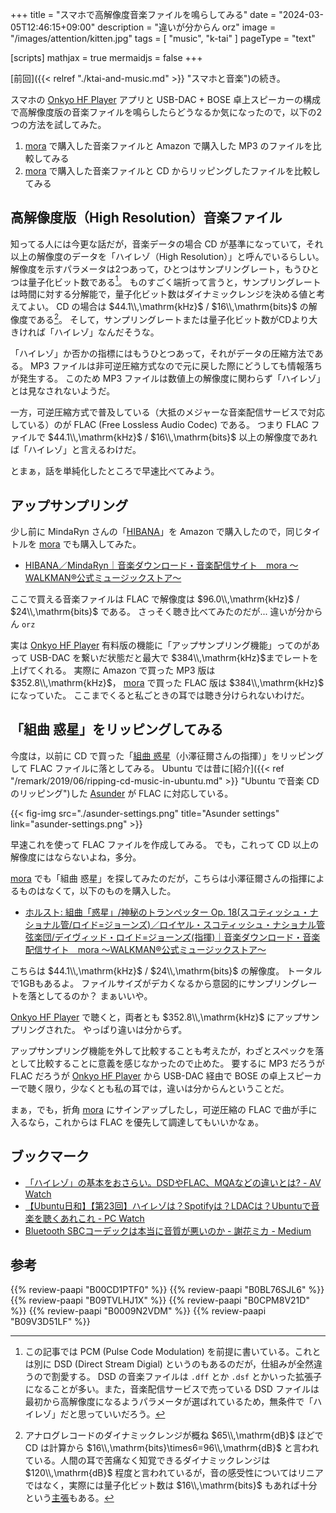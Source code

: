 +++
title = "スマホで高解像度音楽ファイルを鳴らしてみる"
date =  "2024-03-05T12:46:15+09:00"
description = "違いが分からん orz"
image = "/images/attention/kitten.jpg"
tags = [ "music", "k-tai" ]
pageType = "text"

[scripts]
  mathjax = true
  mermaidjs = false
+++

[前回]({{< relref "./ktai-and-music.md" >}} "スマホと音楽")の続き。

スマホの [Onkyo HF Player] アプリと USB-DAC + BOSE 卓上スピーカーの構成で高解像度版の音楽ファイルを鳴らしたらどうなるか気になったので，以下の2つの方法を試してみた。

1. [mora] で購入した音楽ファイルと Amazon で購入した MP3 のファイルを比較してみる
2. [mora] で購入した音楽ファイルと CD からリッピングしたファイルを比較してみる

## 高解像度版（High Resolution）音楽ファイル

知ってる人には今更な話だが，音楽データの場合 CD が基準になっていて，それ以上の解像度のデータを「ハイレゾ（High Resolution）」と呼んでいるらしい。
解像度を示すパラメータは2つあって，ひとつはサンプリングレート，もうひとつは量子化ビット数である[^pcm1]。
ものすごく端折って言うと，サンプリングレートは時間に対する分解能で，量子化ビット数はダイナミックレンジを決める値と考えてよい。
CD の場合は $44.1\\,\mathrm{kHz}$ / $16\\,\mathrm{bits}$ の解像度である[^db1]。
そして，サンプリングレートまたは量子化ビット数がCDより大きければ「ハイレゾ」なんだそうな。

[^pcm1]: この記事では PCM (Pulse Code Modulation) を前提に書いている。これとは別に DSD (Direct Stream Digial) というのもあるのだが，仕組みが全然違うので割愛する。 DSD の音楽ファイルは `.dff` とか `.dsf` とかいった拡張子になることが多い。また，音楽配信サービスで売っている DSD ファイルは最初から高解像度になるようパラメータが選ばれているため，無条件で「ハイレゾ」だと思っていいだろう。

[^db1]: アナログレコードのダイナミックレンジが概ね $65\\,\mathrm{dB}$ ほどで CD は計算から $16\\,\mathrm{bits}\times6=96\\,\mathrm{dB}$ と言われている。人間の耳で苦痛なく知覚できるダイナミックレンジは $120\\,\mathrm{dB}$ 程度と言われているが，音の感受性についてはリニアではなく，実際には量子化ビット数は $16\\,\mathrm{bits}$ もあれば十分という[主張](https://qiita.com/keiya/items/c994c200e8b38b6c7935 "なぜハイレゾは「バカげている」のか #DSP - Qiita")もある。

「ハイレゾ」か否かの指標にはもうひとつあって，それがデータの圧縮方法である。
MP3 ファイルは非可逆圧縮方式なので元に戻した際にどうしても情報落ちが発生する。
このため MP3 ファイルは数値上の解像度に関わらず「ハイレゾ」とは見なされないようだ。

一方，可逆圧縮方式で普及している（大抵のメジャーな音楽配信サービスで対応している）のが FLAC (Free Lossless Audio Codec) である。
つまり FLAC ファイルで $44.1\\,\mathrm{kHz}$ / $16\\,\mathrm{bits}$ 以上の解像度であれば「ハイレゾ」と言えるわけだ。

とまぁ，話を単純化したところで早速比べてみよう。

## アップサンプリング

少し前に MindaRyn さんの「[HIBANA](https://www.amazon.co.jp/dp/B0CPM8V21D?tag=baldandersinf-22&linkCode=ogi&th=1&psc=1)」を Amazon で購入したので，同じタイトルを [mora] でも購入してみた。

- [HIBANA／MindaRyn｜音楽ダウンロード・音楽配信サイト　mora ～WALKMAN®公式ミュージックストア～](https://mora.jp/package/43000100/LAXX24518B00Z_96/)

ここで買える音楽ファイルは FLAC で解像度は $96.0\\,\mathrm{kHz}$ / $24\\,\mathrm{bits}$ である。
さっそく聴き比べてみたのだが... 違いが分からん `orz`

実は [Onkyo HF Player] 有料版の機能に「アップサンプリング機能」ってのがあって USB-DAC を繋いだ状態だと最大で $384\\,\mathrm{kHz}$までレートを上げてくれる。
実際に Amazon で買った MP3 版は $352.8\\,\mathrm{kHz}$， [mora] で買った FLAC 版は $384\\,\mathrm{kHz}$ になっていた。
ここまでくると私ごときの耳では聴き分けられないわけだ。

## 「組曲 惑星」をリッピングしてみる

今度は，以前に CD で買った「[組曲 惑星](https://www.amazon.co.jp/dp/B0009N2VDM?tag=baldandersinf-22&linkCode=ogi&th=1&psc=1)（小澤征爾さんの指揮）」をリッピングして FLAC ファイルに落としてみる。
Ubuntu では昔に[紹介]({{< ref "/remark/2019/06/ripping-cd-music-in-ubuntu.md" >}} "Ubuntu で音楽 CD のリッピング")した [Asunder](http://www.littlesvr.ca/asunder/) が FLAC に対応している。

{{< fig-img src="./asunder-settings.png" title="Asunder settings" link="asunder-settings.png" >}}

早速これを使って FLAC ファイルを作成してみる。
でも，これって CD 以上の解像度にはならないよね，多分。

[mora] でも「組曲 惑星」を探してみたのだが，こちらは小澤征爾さんの指揮によるものはなくて，以下のものを購入した。

- [ホルスト: 組曲「惑星」/神秘のトランペッター Op. 18(スコティッシュ・ナショナル管/ロイド=ジョーンズ)／ロイヤル・スコティッシュ・ナショナル管弦楽団/デイヴィッド・ロイド=ジョーンズ(指揮)｜音楽ダウンロード・音楽配信サイト　mora ～WALKMAN®公式ミュージックストア～](https://mora.jp/package/43000069/8555776h/)

こちらは $44.1\\,\mathrm{kHz}$ / $24\\,\mathrm{bits}$ の解像度。
トータルで1GBもあるよ。
ファイルサイズがデカくなるから意図的にサンプリングレートを落としてるのか？ まぁいいや。

[Onkyo HF Player] で聴くと，両者とも $352.8\\,\mathrm{kHz}$ にアップサンプリングされた。
やっぱり違いは分からず。

アップサンプリング機能を外して比較することも考えたが，わざとスペックを落として比較することに意義を感じなかったので止めた。
要するに MP3 だろうが FLAC だろうが [Onkyo HF Player] から USB-DAC 経由で BOSE の卓上スピーカーで聴く限り，少なくとも私の耳では，違いは分からんということだ。

まぁ，でも，折角 [mora] にサインアップしたし，可逆圧縮の FLAC で曲が手に入るなら，これからは FLAC を優先して調達してもいいかなぁ。

## ブックマーク

- [「ハイレゾ」の基本をおさらい。DSDやFLAC、MQAなどの違いとは? - AV Watch](https://av.watch.impress.co.jp/docs/topic/1068831.html)
- [【Ubuntu日和】【第23回】ハイレゾは？Spotifyは？LDACは？Ubuntuで音楽を聴くあれこれ  - PC Watch](https://pc.watch.impress.co.jp/docs/column/ubuntu/1486550.html)
- [Bluetooth SBCコーデックは本当に音質が悪いのか - 謝花ミカ - Medium](https://mikajabana.medium.com/bluetooth-sbc%E3%82%B3%E3%83%BC%E3%83%87%E3%83%83%E3%82%AF%E3%81%AF%E6%9C%AC%E5%BD%93%E3%81%AB%E9%9F%B3%E8%B3%AA%E3%81%8C%E6%82%AA%E3%81%84%E3%81%AE%E3%81%8B-64ef74727bad)

[Onkyo HF Player]: https://www.jp.onkyo.com/support/hfplayer/ "オーディオ&ビジュアル製品情報：Onkyo HF Player"
[mora]: https://mora.jp/ "音楽ダウンロード・音楽配信サイト　mora ～WALKMAN®公式ミュージックストア～"

## 参考

{{% review-paapi "B00CD1PTF0" %}} <!-- BOSE Conpanion 2 -->
{{% review-paapi "B0BL76SJL6" %}} <!-- USB-DAC -->
{{% review-paapi "B09TVLHJ1X" %}} <!-- Shokz OpenRun Mini 骨伝導ヘッドセット -->
{{% review-paapi "B0CPM8V21D" %}} <!-- HIBANA : MindaRyn -->
{{% review-paapi "B0009N2VDM" %}} <!-- ホルスト 組曲 惑星 -->
{{% review-paapi "B09V3D51LF" %}} <!-- ビッグブリッヂの死闘 -->
